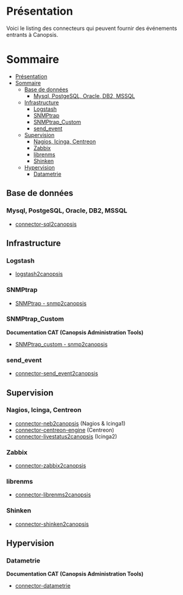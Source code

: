 # Présentation

Voici le listing des connecteurs qui peuvent fournir des événements entrants à Canopsis.

# Sommaire

- [Présentation](#présentation)
- [Sommaire](#sommaire)
	- [Base de données](#base-de-données)
		- [Mysql, PostgeSQL, Oracle, DB2, MSSQL](#mysql-postgesql-oracle-db2-mssql)
	- [Infrastructure](#infrastructure)
		- [Logstash](#logstash)
		- [SNMPtrap](#snmptrap)
		- [SNMPtrap_Custom](#snmptrapcustom)
		- [send_event](#sendevent)
	- [Supervision](#supervision)
		- [Nagios, Icinga, Centreon](#nagios-icinga-centreon)
		- [Zabbix](#zabbix)
		- [librenms](#librenms)
		- [Shinken](#shinken)
	- [Hypervision](#hypervision)
		- [Datametrie](#datametrie)



## Base de données

### Mysql, PostgeSQL, Oracle, DB2, MSSQL
- [connector-sql2canopsis](Base-de-donnees/Mysql-MariaDB-PostgreSQL-Oracle.md)  

## Infrastructure

### Logstash
- [logstash2canopsis](Infrastructure/Logstash.md)  

### SNMPtrap
- [SNMPtrap - snmp2canopsis](Infrastructure/SNMPtrap.md)  

###  SNMPtrap_Custom
**Documentation CAT (Canopsis Administration Tools)**

- [SNMPtrap_custom - snmp2canopsis](Infrastructure/SNMPtrap_custom.md)  

### send_event
- [connector-send_event2canopsis](Infrastructure/send_event.md)  


## Supervision

### Nagios, Icinga, Centreon
- [connector-neb2canopsis](Supervision/Nagios-et-Icinga.md) (Nagios & Icinga1)  
- [connector-centreon-engine](Supervision/Centreon.md) (Centreon)  
- [connector-livestatus2canopsis](Supervision/Icinga2.md) (Icinga2)

### Zabbix
- [connector-zabbix2canopsis](Supervision/Zabbix.md)  

### librenms
- [connector-librenms2canopsis](Supervision/LibreNMS.md)  

### Shinken
- [connector-shinken2canopsis](Supervision/Shinken.md)  

## Hypervision

### Datametrie
**Documentation CAT (Canopsis Administration Tools)**

- [connector-datametrie](Hypervision/datametrie.md)  
